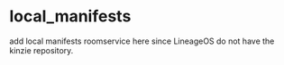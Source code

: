# local_manifests
add local manifests roomservice here since LineageOS do not have the kinzie repository.
